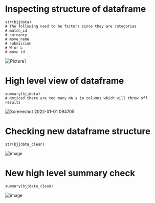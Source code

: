 # Inspecting structure of dataframe
```{r} 
str(bjjdata)
# The following need to be factors since they are categories
# match_id
# category
# move_name
# submission
# W or L
# move_id
```
![Picture1](https://user-images.githubusercontent.com/74512335/147853092-fa2b339e-b418-4980-99e8-2bc10c58f029.jpg)

# High level view of dataframe
```{r} 
summary(bjjdata)
# Noticed there are too many NA's in columns which will throw off results
```
![Screenshot 2022-01-01 094705](https://user-images.githubusercontent.com/74512335/147853194-ee25a731-41d8-4326-a11e-18b5d063cfe9.jpg)

# Checking new dataframe structure
```{r} 
str(bjjdata_clean)
```
![image](https://user-images.githubusercontent.com/74512335/147853433-12691ea9-3a1c-4149-833c-120f9116e6dc.png)

# New high level summary check 
```{r}
summary(bjjdata_clean)
```
![image](https://user-images.githubusercontent.com/74512335/147853467-02e9be8d-3550-4a1e-8cda-6903dba96d6d.png)

